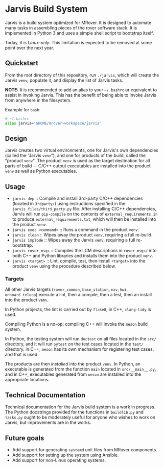 # Jarvis Build System

Jarvis is a build system optimized for MRover. It is designed to automate many
tasks in assembling pieces of the rover software stack. It is implemented in
Python 3 and uses a simple shell script to bootstrap itself.

Today, it is *Linux-only*. This limitation is expected to be removed at some
point over the next year.

## Quickstart

From the root directory of this repository, run `./jarvis`, which will create
the Jarvis `venv`, populate it, and display the list of Jarvis tasks.

**NOTE:** It is recommended to add an alias to your `~/.bashrc` or equivalent
to assist in invoking Jarvis. This has the benefit of being able to invoke
Jarvis from anywhere in the filesystem.

Example for `bash`:

```sh
# ~/.bashrc
alias jarvis='$HOME/mrover-workspace/jarvis'
```

## Design

Jarvis creates two virtual environments, one for Jarvis's own dependencies
(called the "Jarvis `venv`"), and one for products of the build, called the
"product `venv`". The product `venv` is used as the target destination for
all parts of build -- C/C++ output executables are installed into the product
`venv` as well as Python executables.

## Usage

- `jarvis dep` :: Compile and install 3rd-party C/C++ dependencies (located 
  in `3rdparty/`) using instructions specified in the
  `jarvis_files/third_party.py` file.  After installing C/C++ dependencies,
  Jarvis will run `pip-compile` on the contents of `external_requirements.in`
  to produce `external_requirements.txt`, which will then be installed into the
  product `venv`.
- `jarvis exec <command>` :: Runs a command in the product `venv`.
- `jarvis clean` :: Wipes away the product `venv`, requiring a full re-build.
- `jarvis implode` :: Wipes away the Jarvis `venv`, requiring a full re-bootstrap.
- `jarvis rover_msgs` :: Compiles the LCM descriptions in `rover_msgs/` into
  both C++ and Python libraries and installs them into the product `venv`.
- `jarvis <target>` :: Lint, compile, test, then install `<target>` into the
  product `venv` using the procedure described below.

### Targets

All other Jarvis targets (`rover_common`, `base_station`, `nav`, `hwi`, 
`onboard_teleop`) execute a lint, then a compile, then a test, then an install
into the product `venv`. 

In Python projects, the lint is carried out by `flake8`, in C++, `clang-tidy` 
is used.

Compiling Python is a no-op; compiling C++ will invoke the `meson` build
system. 

In Python, the testing system will run `doctest` on all files located in the
`src/` directory, and it will run `pytest` on the test cases located in the
`test/` directory. In C++, `meson` has its own mechanism for registering test
cases, and that is used.

The products are then *installed* into the product `venv`. In Python, an
executable is generated from the function `main` located in `src/__main__.py`,
and in C++, executables generated from `meson` are installed into the
appropriate locations.

## Technical Documentation

Technical documentation for the Jarvis build system is a work in progress. The
Python docstrings provided for the functions in `buildlib.py` and `tasks.py`
ought to be moderately useful for anyone who wishes to work on Jarvis, but
improvements are in the works.

## Future goals

- Add support for generating `systemd` unit files from MRover components.
- Add support for setting up the system using Ansible.
- Add support for non-Linux operating systems.

